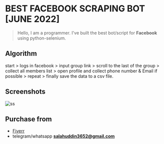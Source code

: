 # BEST FACEBOOK SCRAPING BOT [JUNE 2022]
> Hello, I am a programmer. I've built the best bot/script for **Facebook** using python-selenium.

## Algorithm
start > logs in facebook > input group link > scroll to the last of the group > collect all members list > open profile and collect phone number & Email if possible > repeat >  finally save the data to a csv file.

## Screenshots
![ss](https://user-images.githubusercontent.com/63232173/173140081-96365a5f-7688-4b4a-b37c-025f2f4f6eeb.png)

## Purchase from
- [Fiverr](https://www.fiverr.com/salah_3652/create-browser-scraper-and-automation-python-bot-in-selenium)
- telegram/whatsapp **salahuddin3652@gmail.com**

